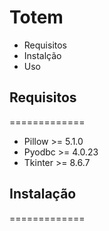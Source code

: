 # Totem
- Requisitos
- Instalção 
- Uso

## Requisitos
=============
- Pillow >= 5.1.0
- Pyodbc >= 4.0.23
- Tkinter >= 8.6.7

## Instalação
=============

